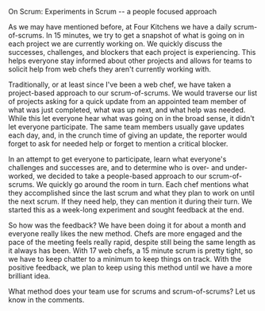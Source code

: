 On Scrum: Experiments in Scrum -- a people focused approach

As we may have mentioned before, at Four Kitchens we have a daily scrum-of-scrums. In 15 minutes, we try to get a snapshot of what is going on in each project we are currently working on. We quickly discuss the successes, challenges, and blockers that each project is experiencing. This helps everyone stay informed about other projects and allows for teams to solicit help from web chefs they aren't currently working with. 

Traditionally, or at least since I've been a web chef, we have taken a project-based approach to our scrum-of-scrums. We would traverse our list of projects asking for a quick update from an appointed team member of what was just completed, what was up next, and what help was needed. While this let everyone hear what was going on in the broad sense, it didn't let everyone participate. The same team members usually gave updates each day, and, in the crunch time of giving an update, the reporter would forget to ask for needed help or forget to mention a critical blocker. 

In an attempt to get everyone to participate, learn what everyone's challenges and successes are, and to determine who is over- and under-worked, we decided to take a people-based approach to our scrum-of-scrums. We quickly go around the room in turn. Each chef mentions what they accomplished since the last scrum and what they plan to work on until the next scrum. If they need help, they can mention it during their turn. We started this as a week-long experiment and sought feedback at the end.
 
 So how was the feedback? We have been doing it for about a month and everyone really likes the new method. Chefs are more engaged and the pace of the meeting feels really rapid, despite still being the same length as it always has been. With 17 web chefs, a 15 minute scrum is pretty tight, so we have to keep chatter to a minimum to keep things on track. With the positive feedback, we plan to keep using this method until we have a more brilliant idea.
 
What method does your team use for scrums and scrum-of-scrums? Let us know in the comments.

